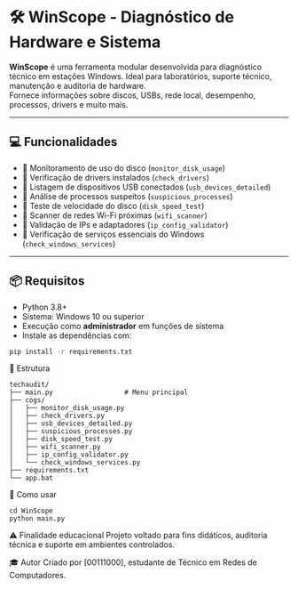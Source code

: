 # 🛠️ WinScope - Diagnóstico de Hardware e Sistema

**WinScope** é uma ferramenta modular desenvolvida para diagnóstico técnico em estações Windows. Ideal para laboratórios, suporte técnico, manutenção e auditoria de hardware.  
Fornece informações sobre discos, USBs, rede local, desempenho, processos, drivers e muito mais.

---

## 💻 Funcionalidades

* 🔢 Monitoramento de uso do disco (`monitor_disk_usage`)
* 🔢 Verificação de drivers instalados (`check_drivers`)
* 🔢 Listagem de dispositivos USB conectados (`usb_devices_detailed`)
* 🔢 Análise de processos suspeitos (`suspicious_processes`)
* 🔢 Teste de velocidade do disco (`disk_speed_test`)
* 🔢 Scanner de redes Wi-Fi próximas (`wifi_scanner`)
* 🔢 Validação de IPs e adaptadores (`ip_config_validator`)
* 🔢 Verificação de serviços essenciais do Windows (`check_windows_services`)

---

## 📦 Requisitos

- Python 3.8+
- Sistema: Windows 10 ou superior
- Execução como **administrador** em funções de sistema
- Instale as dependências com:

```bash
pip install -r requirements.txt
```

📁 Estrutura
```
techaudit/
├── main.py                  # Menu principal
├── cogs/
│   ├── monitor_disk_usage.py
│   ├── check_drivers.py
│   ├── usb_devices_detailed.py
│   ├── suspicious_processes.py
│   ├── disk_speed_test.py
│   ├── wifi_scanner.py
│   ├── ip_config_validator.py
│   └── check_windows_services.py
├── requirements.txt
└── app.bat
```

🧪 Como usar
```
cd WinScope
python main.py

```

⚠️ Finalidade educacional
Projeto voltado para fins didáticos, auditoria técnica e suporte em ambientes controlados.

🎓 Autor
Criado por [00111000], estudante de Técnico em Redes de Computadores.

